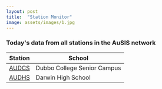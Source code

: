 ```yaml
---
layout: post
title:  "Station Monitor"
image: assets/images/1.jpg
---
```


### Today's data from all stations in the AuSIS network

| Station    | School |
| ----------- | ----------- |
| <a href="https://www.iris.edu/app/station_monitor/#Today/S1-AUDCS/webicorder/" target="_blank" rel="noopener noreferrer">AUDCS</a> | Dubbo College Senior Campus |
| <a href="https://www.iris.edu/app/station_monitor/#Today/S1-AUDHS/webicorder/" target="_blank" rel="noopener noreferrer">AUDHS</a> | Darwin High School |
